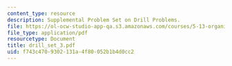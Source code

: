 ```yaml
---
content_type: resource
description: Supplemental Problem Set on Drill Problems.
file: https://ol-ocw-studio-app-qa.s3.amazonaws.com/courses/5-13-organic-chemistry-ii-fall-2006/f743c4709302131a4f80052b1b4d0cc2_drill_set_3.pdf
file_type: application/pdf
resourcetype: Document
title: drill_set_3.pdf
uid: f743c470-9302-131a-4f80-052b1b4d0cc2
---
```

